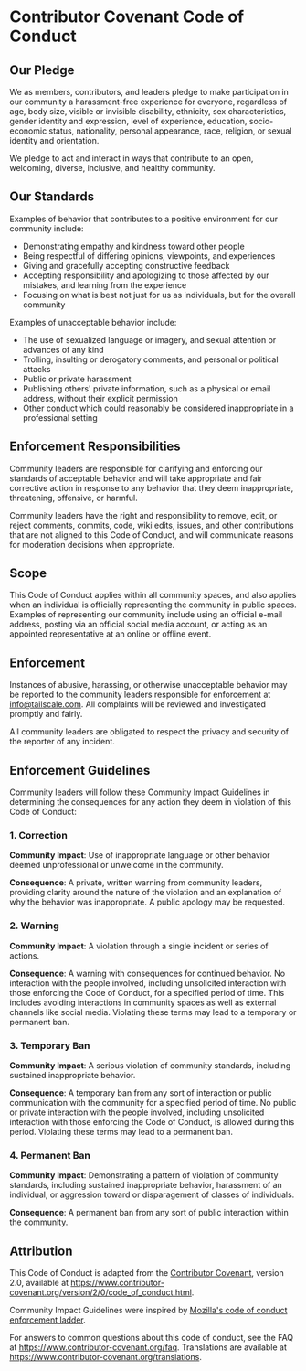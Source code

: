 # Contributor Covenant Code of Conduct

## Our Pledge

We as members, contributors, and leaders pledge to make participation
in our community a harassment-free experience for everyone, regardless
of age, body size, visible or invisible disability, ethnicity, sex
characteristics, gender identity and expression, level of experience,
education, socio-economic status, nationality, personal appearance,
race, religion, or sexual identity and orientation.

We pledge to act and interact in ways that contribute to an open,
welcoming, diverse, inclusive, and healthy community.

## Our Standards

Examples of behavior that contributes to a positive environment for
our community include:

* Demonstrating empathy and kindness toward other people
* Being respectful of differing opinions, viewpoints, and experiences
* Giving and gracefully accepting constructive feedback
* Accepting responsibility and apologizing to those affected by our
  mistakes, and learning from the experience
* Focusing on what is best not just for us as individuals, but for the
  overall community

Examples of unacceptable behavior include:

* The use of sexualized language or imagery, and sexual attention or
  advances of any kind
* Trolling, insulting or derogatory comments, and personal or
  political attacks
* Public or private harassment
* Publishing others' private information, such as a physical or email
  address, without their explicit permission
* Other conduct which could reasonably be considered inappropriate in
  a professional setting

## Enforcement Responsibilities

Community leaders are responsible for clarifying and enforcing our
standards of acceptable behavior and will take appropriate and fair
corrective action in response to any behavior that they deem
inappropriate, threatening, offensive, or harmful.

Community leaders have the right and responsibility to remove, edit,
or reject comments, commits, code, wiki edits, issues, and other
contributions that are not aligned to this Code of Conduct, and will
communicate reasons for moderation decisions when appropriate.

## Scope

This Code of Conduct applies within all community spaces, and also
applies when an individual is officially representing the community in
public spaces. Examples of representing our community include using an
official e-mail address, posting via an official social media account,
or acting as an appointed representative at an online or offline
event.

## Enforcement

Instances of abusive, harassing, or otherwise unacceptable behavior
may be reported to the community leaders responsible for enforcement
at [info@tailscale.com](mailto:info@tailscale.com). All complaints
will be reviewed and investigated promptly and fairly.

All community leaders are obligated to respect the privacy and
security of the reporter of any incident.

## Enforcement Guidelines

Community leaders will follow these Community Impact Guidelines in
determining the consequences for any action they deem in violation of
this Code of Conduct:

### 1. Correction

**Community Impact**: Use of inappropriate language or other behavior
deemed unprofessional or unwelcome in the community.

**Consequence**: A private, written warning from community leaders,
providing clarity around the nature of the violation and an
explanation of why the behavior was inappropriate. A public apology
may be requested.

### 2. Warning

**Community Impact**: A violation through a single incident or series
of actions.

**Consequence**: A warning with consequences for continued
behavior. No interaction with the people involved, including
unsolicited interaction with those enforcing the Code of Conduct, for
a specified period of time. This includes avoiding interactions in
community spaces as well as external channels like social
media. Violating these terms may lead to a temporary or permanent ban.

### 3. Temporary Ban

**Community Impact**: A serious violation of community standards,
including sustained inappropriate behavior.

**Consequence**: A temporary ban from any sort of interaction or
public communication with the community for a specified period of
time. No public or private interaction with the people involved,
including unsolicited interaction with those enforcing the Code of
Conduct, is allowed during this period. Violating these terms may lead
to a permanent ban.

### 4. Permanent Ban

**Community Impact**: Demonstrating a pattern of violation of
community standards, including sustained inappropriate behavior,
harassment of an individual, or aggression toward or disparagement of
classes of individuals.

**Consequence**: A permanent ban from any sort of public interaction
within the community.

## Attribution

This Code of Conduct is adapted from the [Contributor
Covenant][homepage], version 2.0, available at
https://www.contributor-covenant.org/version/2/0/code_of_conduct.html.

Community Impact Guidelines were inspired by [Mozilla's code of
conduct enforcement ladder](https://github.com/mozilla/diversity).

[homepage]: https://www.contributor-covenant.org

For answers to common questions about this code of conduct, see the
FAQ at https://www.contributor-covenant.org/faq. Translations are
available at https://www.contributor-covenant.org/translations.

